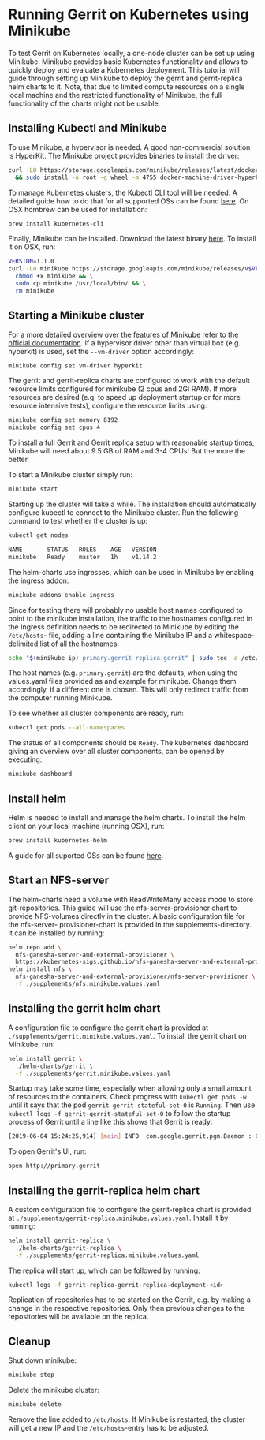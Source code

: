 # Running Gerrit on Kubernetes using Minikube

To test Gerrit on Kubernetes locally, a one-node cluster can be set up using
Minikube. Minikube provides basic Kubernetes functionality and allows to quickly
deploy and evaluate a Kubernetes deployment.
This tutorial will guide through setting up Minikube to deploy the gerrit and
gerrit-replica helm charts to it. Note, that due to limited compute
resources on a single local machine and the restricted functionality of Minikube,
the full functionality of the charts might not be usable.

## Installing Kubectl and Minikube

To use Minikube, a hypervisor is needed. A good non-commercial solution is HyperKit.
The Minikube project provides binaries to install the driver:

```sh
curl -LO https://storage.googleapis.com/minikube/releases/latest/docker-machine-driver-hyperkit \
  && sudo install -o root -g wheel -m 4755 docker-machine-driver-hyperkit /usr/local/bin/
```

To manage Kubernetes clusters, the Kubectl CLI tool will be needed. A detailed
guide how to do that for all supported OSs can be found
[here](https://kubernetes.io/docs/tasks/tools/install-kubectl/#install-with-homebrew-on-macos).
On OSX hombrew can be used for installation:

```sh
brew install kubernetes-cli
```

Finally, Minikube can be installed. Download the latest binary
[here](https://github.com/kubernetes/minikube/releases). To install it on OSX, run:

```sh
VERSION=1.1.0
curl -Lo minikube https://storage.googleapis.com/minikube/releases/v$VERSION/minikube-darwin-amd64 && \
  chmod +x minikube && \
  sudo cp minikube /usr/local/bin/ && \
  rm minikube
```

## Starting a Minikube cluster

For a more detailed overview over the features of Minikube refer to the
[official documentation](https://kubernetes.io/docs/setup/minikube/). If a
hypervisor driver other than virtual box (e.g. hyperkit) is used, set the
`--vm-driver` option accordingly:

```sh
minikube config set vm-driver hyperkit
```

The gerrit and gerrit-replica charts are configured to work with the default
resource limits configured for minikube (2 cpus and 2Gi RAM). If more resources
are desired (e.g. to speed up deployment startup or for more resource intensive
tests), configure the resource limits using:

```sh
minikube config set memory 8192
minikube config set cpus 4
```

To install a full Gerrit and Gerrit replica setup with reasonable startup
times, Minikube will need about 9.5 GB of RAM and 3-4 CPUs! But the more the
better.

To start a Minikube cluster simply run:

```sh
minikube start
```

Starting up the cluster will take a while. The installation should automatically
configure kubectl to connect to the Minikube cluster. Run the following command
to test whether the cluster is up:

```sh
kubectl get nodes

NAME       STATUS   ROLES    AGE   VERSION
minikube   Ready    master   1h    v1.14.2
```

The helm-charts use ingresses, which can be used in Minikube by enabling the
ingress addon:

```sh
minikube addons enable ingress
```

Since for testing there will probably no usable host names configured to point
to the minikube installation, the traffic to the hostnames configured in the
Ingress definition needs to be redirected to Minikube by editing the `/etc/hosts`-
file, adding a line containing the Minikube IP and a whitespace-delimited list
of all the hostnames:

```sh
echo "$(minikube ip) primary.gerrit replica.gerrit" | sudo tee -a /etc/hosts
```

The host names (e.g. `primary.gerrit`) are the defaults, when using the values.yaml
files provided as and example for minikube. Change them accordingly, if a different
one is chosen.
This will only redirect traffic from the computer running Minikube.

To see whether all cluster components are ready, run:

```sh
kubectl get pods --all-namespaces
```

The status of all components should be `Ready`. The kubernetes dashboard giving
an overview over all cluster components, can be opened by executing:

```sh
minikube dashboard
```

## Install helm

Helm is needed to install and manage the helm charts. To install the helm client
on your local machine (running OSX), run:

```sh
brew install kubernetes-helm
```

A guide for all suported OSs can be found [here](https://docs.helm.sh/using_helm/#installing-helm).

## Start an NFS-server

The helm-charts need a volume with ReadWriteMany access mode to store
git-repositories. This guide will use the nfs-server-provisioner chart to provide
NFS-volumes directly in the cluster. A basic configuration file for the nfs-server-
provisioner-chart is provided in the supplements-directory. It can be installed
by running:

```sh
helm repo add \
  nfs-ganesha-server-and-external-provisioner \
  https://kubernetes-sigs.github.io/nfs-ganesha-server-and-external-provisioner/
helm install nfs \
  nfs-ganesha-server-and-external-provisioner/nfs-server-provisioner \
  -f ./supplements/nfs.minikube.values.yaml
```

## Installing the gerrit helm chart

A configuration file to configure the gerrit chart is provided at
`./supplements/gerrit.minikube.values.yaml`. To install the gerrit
chart on Minikube, run:

```sh
helm install gerrit \
  ./helm-charts/gerrit \
  -f ./supplements/gerrit.minikube.values.yaml
```

Startup may take some time, especially when allowing only a small amount of
resources to the containers. Check progress with `kubectl get pods -w` until
it says that the pod `gerrit-gerrit-stateful-set-0` is `Running`.
Then use `kubectl logs -f gerrit-gerrit-stateful-set-0` to follow
the startup process of Gerrit until a line like this shows that Gerrit is ready:

```sh
[2019-06-04 15:24:25,914] [main] INFO  com.google.gerrit.pgm.Daemon : Gerrit Code Review 2.16.8-86-ga831ebe687 ready
```

To open Gerrit's UI, run:

```sh
open http://primary.gerrit
```

## Installing the gerrit-replica helm chart

A custom configuration file to configure the gerrit-replica chart is provided at
`./supplements/gerrit-replica.minikube.values.yaml`. Install it by running:

```sh
helm install gerrit-replica \
  ./helm-charts/gerrit-replica \
  -f ./supplements/gerrit-replica.minikube.values.yaml
```

The replica will start up, which can be followed by running:

```sh
kubectl logs -f gerrit-replica-gerrit-replica-deployment-<id>
```

Replication of repositories has to be started on the Gerrit, e.g. by making
a change in the respective repositories. Only then previous changes to the
repositories will be available on the replica.

## Cleanup

Shut down minikube:

```sh
minikube stop
```

Delete the minikube cluster:

```sh
minikube delete
```

Remove the line added to `/etc/hosts`. If Minikube is restarted, the cluster will
get a new IP and the `/etc/hosts`-entry has to be adjusted.
